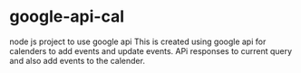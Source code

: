 # google-api-cal
node js project to use google api 
This is created using google api for calenders to add events and update events. APi responses to  current query and also add events to the calender. 
